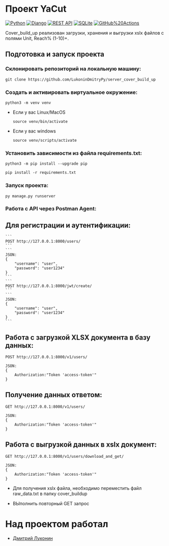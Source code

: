 # Проект YaCut 
[![Python](https://img.shields.io/badge/-Python-464646?style=flat-square&logo=Python)](https://www.python.org/)
[![Django](https://img.shields.io/badge/-Django-464646?style=flat-square&logo=Django)](https://www.djangoproject.com/)
[![REST API](https://img.shields.io/badge/-REST%20API-464646?style=flat-square&logo=REST%20API)](https://restfulapi.net/)
[![SQLite](https://img.shields.io/badge/-SQLite-464646?style=flat-square&logo=SQLite)](https://www.sqlite.org/)
[![GitHub%20Actions](https://img.shields.io/badge/-GitHub%20Actions-464646?style=flat-square&logo=GitHub%20actions)](https://github.com/features/actions)

Cover_build_up реализован загрузки, хранения и выгрузки xslx файлов с полями Unit, Reach% (1-10)+.

## Подготовка и запуск проекта
### Склонировать репозиторий на локальную машину:
```
git clone https://github.com/LukoninDmitryPy/server_cover_build_up
```

### Cоздать и активировать виртуальное окружение:
```
python3 -m venv venv
```

* Если у вас Linux/MacOS

    ```
    source venv/bin/activate
    ```

* Если у вас windows

    ```
    source venv/scripts/activate
    ```

### Установить зависимости из файла requirements.txt:

```
python3 -m pip install --upgrade pip
```

```
pip install -r requirements.txt
```

### Запуск проекта:

```
py manage.py runserver
```

### Работа с API через Postman Agent:

## Для регистрации и аутентификации:
    ```
    POST http://127.0.0.1:8000/users/
    ```
    ```
    JSON:
    {
        "username": "user",
        "password": "user1234"
    } 
    ```
    ```
    POST http://127.0.0.1:8000/jwt/create/
    ```
    ```
    JSON:
    {
        "username": "user",
        "password": "user1234"
    } 
    ```

## Работа с загрузкой XLSX документа в базу данных:

```
POST http://127.0.0.1:8000/v1/users/
```
```
JSON:
{
    Authorization:"Token 'access-token'"
} 
```

## Получение данных ответом:

```
GET http://127.0.0.1:8000/v1/users/
```
```
JSON:
{
    Authorization:"Token 'access-token'"
} 
```

## Работа с выгрузкой данных в xslx документ:

```
GET http://127.0.0.1:8000/v1/users/download_and_get/
```
```
JSON:
{
    Authorization:"Token 'access-token'"
} 
```
* Для получения xslx файла, необходимо переместить файл raw_data.txt в папку cover_buildup

* ВЫполнить повторный GET запрос

# Над проектом работал
- [Дмитрий Луконин](https://wa.me/79153612056)
